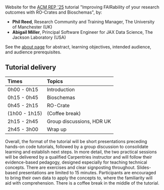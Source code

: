 Website for the [ACM REP '25](https://acm-rep.github.io/2025/) tutorial "Improving FAIRability of your research outcomes with RO-Crates and Bioschemas", by:

- **Phil Reed**, Research Community and Training Manager, The University of Manchester (UK)
- **Abigail Miller**, Principal Software Engineer for JAX Data Science, The Jackson Laboratory (USA)


See the [about page](about) for abstract, learning objectives, intended audience, and audience prerequisites.

## Tutorial delivery

| Times | Topics |
|:------|:-------|
|0h00 - 0h15 | Introduction |
|0h15 - 0h45 | Bioschemas   |
|0h45 - 2h15 | RO-Crate     |
|(1h00 - 1h15)| (Coffee break)  |
|2h15 - 2h45 | Group discussions, HDR UK |
|2h45 - 3h00 | Wrap up |



Overall, the format of the tutorial will be short presentations preceding hands-on code tutorials, followed by a group discussion to consolidate learning and establish next steps. 
In more detail, the two practical sessions will be delivered by a qualified Carpentries instructor and will follow their evidence-based pedagogy, designed especially for teaching technical concepts. 
There are exercises and clear signposting throughout. 
Slides-based presentations are limited to 15 minutes. 
Participants are encouraged to bring their own data to apply the concepts to, where the familiarity will aid with comprehension. 
There is a coffee break in the middle of the tutorial.    

